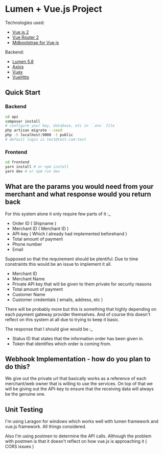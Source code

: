 # Lumen + Vue.js Project

Technologies used:
- [Vue.js 2](https://vuejs.org/)
- [Vue Router 2](https://router.vuejs.org/en/)
- [Mdbootstrap for Vue.js](https://mdbootstrap.com/)

Backend:

- [Lumen 5.8](https://lumen.laravel.com/)
- [Axios](https://github.com/axios/axios)
- [Vuex](https://vuex.vuejs.org/en/)
- [VueHttp](https://github.com/pagekit/vue-resource/)

## Quick Start

### Backend

```bash
cd api
composer install
# configure your key, database, etc in `.env` file
php artisan migrate --seed
php -S localhost:9000 -t public
# default login is test@test.com:test
```

### Frontend

```bash
cd frontend
yarn install # or npm install
yarn dev # or npm run dev
```

## What are the params you would need from your merchant and what response would you return back

For this system alone it only require few parts of it :_

- Order ID ( Shipname )
- Merchant ID ( Merchant ID )
- API-key ( Which I already had implemented beforehand )
- Total amount of payment
- Phone number
- Email

Supposed so that the requirement should be plentiful. Due to time constraints this would be an issue to implement it all.

- Merchant ID
- Merchant Name
- Private API key that will be given to them private for security reasons
- Total amount of payment
- Customer Name
- Customer credentials ( emails, address, etc )

There will be probably more but this is something that highly depending on each payment gateway provider themselves. And of course this doesn't reflect on this system at all due to trying to keep it basic.

The response that I should give would be :_

- Status ID that states that the information order has been given in.
- Token that identifies which order is coming from.

## Webhook Implementation - how do you plan to do this?

We give out the private url that basically works as a reference of each merchant/web owner that is willing to use the services. On top of that we will be giving out the API-key to ensure that the receiving data will always be the genuine one.

## Unit Testing

I'm using Laragon for windows which works well with lumen framework and vue.js framework. All things considered.

Also I'm using postmen to determine the API calls. Although the problem with postmen is that it doesn't reflect on how vue.js is approaching it ( CORS issues )

